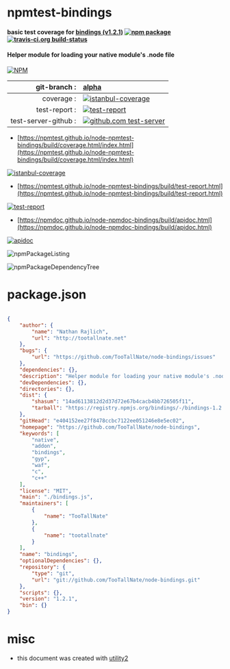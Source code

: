 # npmtest-bindings

#### basic test coverage for  [bindings (v1.2.1)](https://github.com/TooTallNate/node-bindings)  [![npm package](https://img.shields.io/npm/v/npmtest-bindings.svg?style=flat-square)](https://www.npmjs.org/package/npmtest-bindings) [![travis-ci.org build-status](https://api.travis-ci.org/npmtest/node-npmtest-bindings.svg)](https://travis-ci.org/npmtest/node-npmtest-bindings)

#### Helper module for loading your native module's .node file

[![NPM](https://nodei.co/npm/bindings.png?downloads=true&downloadRank=true&stars=true)](https://www.npmjs.com/package/bindings)

| git-branch : | [alpha](https://github.com/npmtest/node-npmtest-bindings/tree/alpha)|
|--:|:--|
| coverage : | [![istanbul-coverage](https://npmtest.github.io/node-npmtest-bindings/build/coverage.badge.svg)](https://npmtest.github.io/node-npmtest-bindings/build/coverage.html/index.html)|
| test-report : | [![test-report](https://npmtest.github.io/node-npmtest-bindings/build/test-report.badge.svg)](https://npmtest.github.io/node-npmtest-bindings/build/test-report.html)|
| test-server-github : | [![github.com test-server](https://npmtest.github.io/node-npmtest-bindings/GitHub-Mark-32px.png)](https://npmtest.github.io/node-npmtest-bindings/build/app/index.html) | | build-artifacts : | [![build-artifacts](https://npmtest.github.io/node-npmtest-bindings/glyphicons_144_folder_open.png)](https://github.com/npmtest/node-npmtest-bindings/tree/gh-pages/build)|

- [https://npmtest.github.io/node-npmtest-bindings/build/coverage.html/index.html](https://npmtest.github.io/node-npmtest-bindings/build/coverage.html/index.html)

[![istanbul-coverage](https://npmtest.github.io/node-npmtest-bindings/build/screenCapture.buildCi.browser.%252Ftmp%252Fbuild%252Fcoverage.lib.html.png)](https://npmtest.github.io/node-npmtest-bindings/build/coverage.html/index.html)

- [https://npmtest.github.io/node-npmtest-bindings/build/test-report.html](https://npmtest.github.io/node-npmtest-bindings/build/test-report.html)

[![test-report](https://npmtest.github.io/node-npmtest-bindings/build/screenCapture.buildCi.browser.%252Ftmp%252Fbuild%252Ftest-report.html.png)](https://npmtest.github.io/node-npmtest-bindings/build/test-report.html)

- [https://npmdoc.github.io/node-npmdoc-bindings/build/apidoc.html](https://npmdoc.github.io/node-npmdoc-bindings/build/apidoc.html)

[![apidoc](https://npmdoc.github.io/node-npmdoc-bindings/build/screenCapture.buildCi.browser.%252Ftmp%252Fbuild%252Fapidoc.html.png)](https://npmdoc.github.io/node-npmdoc-bindings/build/apidoc.html)

![npmPackageListing](https://npmtest.github.io/node-npmtest-bindings/build/screenCapture.npmPackageListing.svg)

![npmPackageDependencyTree](https://npmtest.github.io/node-npmtest-bindings/build/screenCapture.npmPackageDependencyTree.svg)



# package.json

```json

{
    "author": {
        "name": "Nathan Rajlich",
        "url": "http://tootallnate.net"
    },
    "bugs": {
        "url": "https://github.com/TooTallNate/node-bindings/issues"
    },
    "dependencies": {},
    "description": "Helper module for loading your native module's .node file",
    "devDependencies": {},
    "directories": {},
    "dist": {
        "shasum": "14ad6113812d2d37d72e67b4cacb4bb726505f11",
        "tarball": "https://registry.npmjs.org/bindings/-/bindings-1.2.1.tgz"
    },
    "gitHead": "e404152ee27f8478ccbc7122ee051246e8e5ec02",
    "homepage": "https://github.com/TooTallNate/node-bindings",
    "keywords": [
        "native",
        "addon",
        "bindings",
        "gyp",
        "waf",
        "c",
        "c++"
    ],
    "license": "MIT",
    "main": "./bindings.js",
    "maintainers": [
        {
            "name": "TooTallNate"
        },
        {
            "name": "tootallnate"
        }
    ],
    "name": "bindings",
    "optionalDependencies": {},
    "repository": {
        "type": "git",
        "url": "git://github.com/TooTallNate/node-bindings.git"
    },
    "scripts": {},
    "version": "1.2.1",
    "bin": {}
}
```



# misc
- this document was created with [utility2](https://github.com/kaizhu256/node-utility2)
